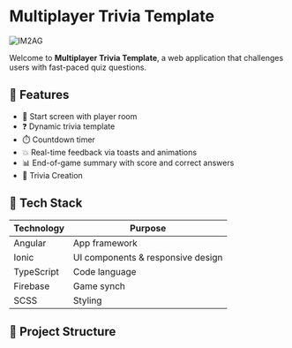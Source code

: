 # Multiplayer Trivia Template

![IM2AG](https://img.shields.io/badge/IM2AG-Seal%20of%20Quality-blue)

Welcome to **Multiplayer Trivia Template**, a web application that challenges users with fast-paced quiz questions.

## 🧠 Features

- 🏁 Start screen with player room
- ❓ Dynamic trivia template
- ⏱️ Countdown timer
- 💥 Real-time feedback via toasts and animations
- 📊 End-of-game summary with score and correct answers
- 🎨 Trivia Creation

## 🚀 Tech Stack

| Technology | Purpose                           |
|------------|-----------------------------------|
| Angular    | App framework                     |
| Ionic      | UI components & responsive design |
| TypeScript | Code language                     |
| Firebase   | Game synch                        |
| SCSS       | Styling                           |

## 📁 Project Structure
